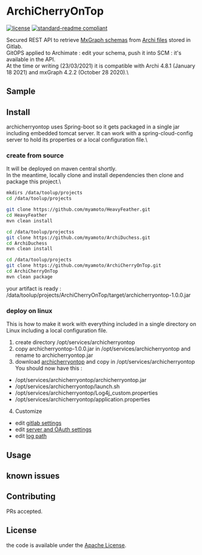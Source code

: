 # ArchiCherryOnTop

[![license](https://img.shields.io/github/license/myamoto/ArchiCherryOnTop.svg)](LICENSE)
[![standard-readme compliant](https://img.shields.io/badge/readme%20style-standard-brightgreen.svg?style=flat-square)](https://github.com/myamoto/ArchiCherryOnTop)

Secured REST API to retrieve [MxGraph schemas](https://jgraph.github.io/mxgraph/) from [Archi files](https://www.archimatetool.com/download) stored in Gitlab.\
GitOPS applied to Archimate : edit your schema, push it into SCM : it's available in the API.\
At the time or writing (23/03/2021) it is compatible with Archi 4.8.1 (January 18 2021) and mxGraph 4.2.2 (October 28 2020).\


## Sample


## Install

archicherryontop uses Spring-boot so it gets packaged in a single jar including embedded tomcat server. It can work with a spring-cloud-config server to hold its properties or a local configuration file.\

### create from source

It will be deployed on maven central shortly.\
In the meantime, locally clone and install dependencies then clone and package this project.\

```bash
mkdirs /data/toolup/projects
cd /data/toolup/projects

git clone https://github.com/myamoto/HeavyFeather.git
cd HeavyFeather
mvn clean install

cd /data/toolup/projectss
git clone https://github.com/myamoto/ArchiDuchess.git
cd ArchiDuchess
mvn clean install

cd /data/toolup/projects
git clone https://github.com/myamoto/ArchiCherryOnTop.git
cd ArchiCherryOnTop
mvn clean package
```

your artifact is ready : /data/toolup/projects/ArchiCherryOnTop/target/archicherryontop-1.0.0.jar
### deploy on linux

This is how to make it work with everything included in a single directory on Linux including a local configuration file.

1) create directory /opt/services/archicherryontop
2) copy archicherryontop-1.0.0.jar in /opt/services/archicherryontop and rename to archicherryontop.jar
3) download [archicherryontop](./src/deploy/archicherryontop) and copy in /opt/services/archicherryontop\
  You should now have this :
  - /opt/services/archicherryontop/archicherryontop.jar
  - /opt/services/archicherryontop/launch.sh
  - /opt/services/archicherryontop/Log4j_custom.properties
  - /opt/services/archicherryontop/application.properties
4) Customize
  - edit [gitlab settings](./src/deploy/archicherryontop/application.properties)
  - edit [server and OAuth settings](./src/deploy/archicherryontop/launch.sh)
  - edit [log path](./src/deploy/archicherryontop/Log4j_custom.properties#L7)

## Usage


## known issues

## Contributing

PRs accepted.

## License

the code is available under the [Apache License](LICENSE).
